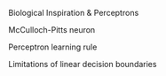 Biological Inspiration & Perceptrons

McCulloch-Pitts neuron

Perceptron learning rule

Limitations of linear decision boundaries
